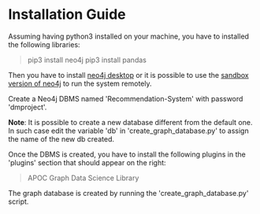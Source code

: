 # Installation Guide

Assuming having python3 installed on your machine, you have to installed the following libraries:

> pip3 install neo4j
> pip3 install pandas

Then you have to install [neo4j desktop](https://neo4j.com/) or it is possible to use the [sandbox version of neo4j](https://neo4j.com/sandbox/) to run the system remotely.

Create a Neo4j DBMS named 'Recommendation-System' with password 'dmproject'.

**Note**: It is possible to create a new database different from the default one.
      In such case edit the variable 'db' in 'create_graph_database.py' to assign the name of the new db created.

Once the DBMS is created, you have to install the following plugins in the 'plugins' section that should appear on the right:

> APOC
> Graph Data Science Library


The graph database is created by running the 'create_graph_database.py' script.

